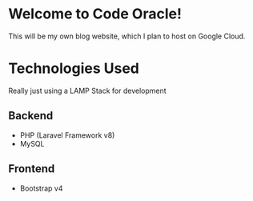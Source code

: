 # Welcome to Code Oracle!

This will be my own blog website, which I plan to host on Google Cloud. 


# Technologies Used
Really just using a LAMP Stack for development

## Backend
- PHP (Laravel Framework v8)
- MySQL

## Frontend
- Bootstrap v4
